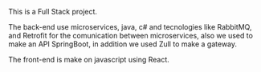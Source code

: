 This is a Full Stack project.

The back-end use microservices, java, c# and tecnologies like RabbitMQ, and Retrofit for the comunication between microservices, also we used to make an API SpringBoot, in addition we used Zull to make a gateway.

The front-end is make on javascript using React. 
